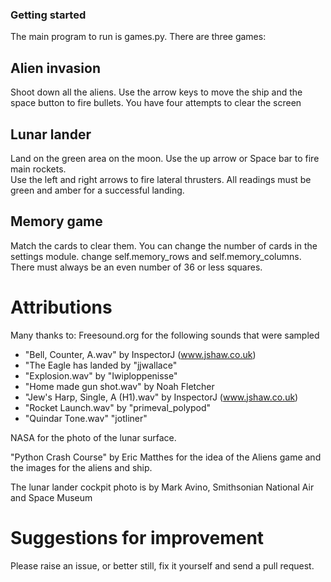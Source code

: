 ### Getting started
The main program to run is games.py.  There are three games:

## Alien invasion
Shoot down all the aliens. Use the arrow keys to move the ship
 and the space button to fire bullets.
You have four attempts to clear the screen

## Lunar lander
Land on the green area on the moon.
Use the up arrow or Space bar to fire main rockets.  
Use the left and right arrows to fire lateral thrusters.
All readings must be green and amber for a successful landing.

## Memory game
Match the cards to clear them. 
You can change the number of cards in the settings module.
change self.memory_rows and self.memory_columns.
There must always be an even number of 36 or less squares.

# Attributions
Many thanks to:
Freesound.org for the following sounds that were sampled

- "Bell, Counter, A.wav" by InspectorJ (www.jshaw.co.uk)
- "The Eagle has landed by "jjwallace"
- "Explosion.wav" by "Iwiploppenisse"
- "Home made gun shot.wav" by Noah Fletcher
- "Jew's Harp, Single, A (H1).wav" by InspectorJ (www.jshaw.co.uk) 
- "Rocket Launch.wav" by "primeval_polypod"
- "Quindar Tone.wav" "jotliner"

NASA for the photo of the lunar surface.

"Python Crash Course" by Eric Matthes for the idea of the Aliens game and
the images for the aliens and ship.

The lunar lander cockpit photo is by Mark Avino, Smithsonian National Air and Space Museum

# Suggestions for improvement
Please raise an issue, or better still, fix it yourself and send a pull request.